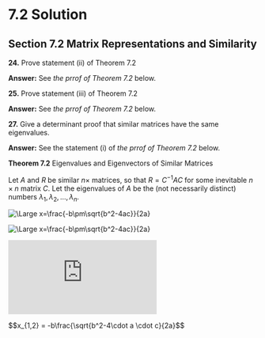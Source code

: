 # 7.2 Solution

## Section 7.2 Matrix Representations and Similarity

**24.** 
Prove statement (ii) of Theorem 7.2

  **Answer:**
  See *the prrof of Theorem 7.2* below.


**25.** 
Prove statement (iii) of Theorem 7.2

  **Answer:**
  See *the prrof of Theorem 7.2* below.


**27.** 
Give a determinant proof that similar matrices have the same eigenvalues.

  **Answer:**
  See the statement (i) of *the prrof of Theorem 7.2* below.
  
**Theorem 7.2** Eigenvalues and Eigenvectors of Similar Matrices

Let $A$ and $R$ be similar $n \times$ matrices, so that $R=C^{-1}AC$ for some inevitable $n \times n$ matrix $C$. Let the eigenvalues of $A$ be the (not necessarily distinct) numbers $\lambda_1, \lambda_2, ..., \lambda_n$.


<img src="https://latex.codecogs.com/svg.latex?\Large&space;x=\frac{-b\pm\sqrt{b^2-4ac}}{2a}" title="\Large x=\frac{-b\pm\sqrt{b^2-4ac}}{2a}" />

![\Large x=\frac{-b\pm\sqrt{b^2-4ac}}{2a}](https://latex.codecogs.com/svg.latex?\Large&space;x=\frac{-b\pm\sqrt{b^2-4ac}}{2a}) 

![\Large x=\frac{-b\pm\sqrt{b^2-4ac}}{2a}](https://latex.codecogs.com/svg.latex?x%3D%5Cfrac%7B-b%5Cpm%5Csqrt%7Bb%5E2-4ac%7D%7D%7B2a%7D)

$$x_{1,2} = -b\frac{\sqrt{b^2-4\cdot a \cdot c}{2a}$$
